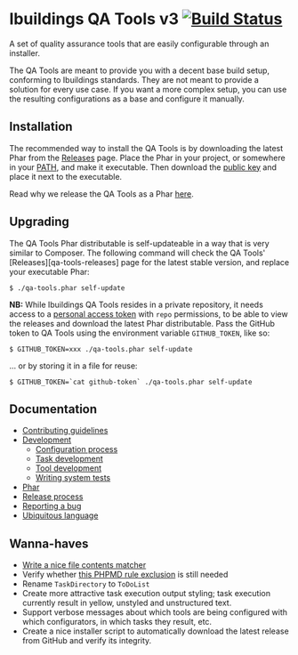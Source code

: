 # Ibuildings QA Tools v3 [![Build Status](https://travis-ci.com/ibuildingsnl/qa-tools-v3.svg?token=JEaBsbhAuRqMRnCxyjuy&branch=master)](https://travis-ci.com/ibuildingsnl/qa-tools-v3)
A set of quality assurance tools that are easily configurable through an installer.

The QA Tools are meant to provide you with a decent base build setup, conforming to Ibuildings standards. 
They are not meant to provide a solution for every use case. If you want a more complex setup,
you can use the resulting configurations as a base and configure it manually.

## Installation

The recommended way to install the QA Tools is by downloading the latest Phar
from the [Releases][github-qa-releases] page. Place the Phar in your project, or
somewhere in your [PATH][path], and make it executable. Then download the
[public key][public-key] and place it next to the executable.

Read why we release the QA Tools as a Phar [here](phar.md).

[github-qa-releases]: https://github.com/ibuildingsnl/qa-tools-v3/releases
[path]: https://en.wikipedia.org/wiki/PATH_(variable)
[public-key]: build/release/qa-tools.phar.pubkey

## Upgrading

The QA Tools Phar distributable is self-updateable in a way that is very similar
to Composer. The following command will check the QA Tools'
[Releases][qa-tools-releases] page for the latest stable version, and replace
your executable Phar:

```sh-session
$ ./qa-tools.phar self-update
```

**NB:** While Ibuildings QA Tools resides in a private repository, it needs
access to a [personal access token][personal-access-tokens] with `repo`
permissions, to be able to view the releases and download the latest Phar
distributable. Pass the GitHub token to QA Tools using the environment variable
`GITHUB_TOKEN`, like so:

```sh-session
$ GITHUB_TOKEN=xxx ./qa-tools.phar self-update
```

... or by storing it in a file for reuse:

```sh-session
$ GITHUB_TOKEN=`cat github-token` ./qa-tools.phar self-update
```

[personal-access-tokens]: https://github.com/settings/tokens

## Documentation

 * [Contributing guidelines](CONTRIBUTING.md)
 * [Development](docs/development.md)
    * [Configuration process](docs/development/configuration-process.md)
    * [Task development](docs/development/task-development.md)
    * [Tool development](docs/development/tool-development.md)
    * [Writing system tests](docs/development/writing-system-tests.md)
 * [Phar](docs/phar.md)
 * [Release process](docs/release-process.md)
 * [Reporting a bug](docs/reporting-a-bug.md)
 * [Ubiquitous language](docs/ubiquitous-language.md)

## Wanna-haves

 * [Write a nice file contents matcher](https://github.com/ibuildingsnl/qa-tools-v3/blob/061e357c07d24e4ad217fffa545015f8e79cfbac/tests/unit/Tool/PhpMd/Configurator/PhpMdConfiguratorTest.php#L74-L80)
 * Verify whether [this PHPMD rule exclusion](https://github.com/ibuildingsnl/qa-tools-v3/blob/061e357c07d24e4ad217fffa545015f8e79cfbac/src/Tool/PhpMd/Resources/templates/phpmd-default.xml.twig#L20-L23) is still needed
 * Rename `TaskDirectory` to `ToDoList`
 * Create more attractive task execution output styling; task execution currently result in yellow, unstyled and unstructured text.
 * Support verbose messages about which tools are being configured with which configurators, in which tasks they result, etc.
 * Create a nice installer script to automatically download the latest release from GitHub and verify its integrity.
